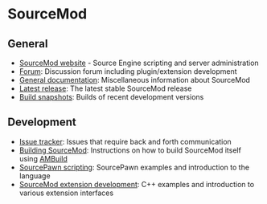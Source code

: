 SourceMod
=========

General
-------
- [SourceMod website](http://www.sourcemod.net) - Source Engine scripting and server administration
- [Forum](https://forums.alliedmods.net/forumdisplay.php?f=52): Discussion forum including plugin/extension development
- [General documentation](https://wiki.alliedmods.net/Category:SourceMod_Documentation): Miscellaneous information about SourceMod
- [Latest release](http://www.sourcemod.net/downloads.php): The latest stable SourceMod release
- [Build snapshots](http://www.sourcemod.net/snapshots.php): Builds of recent development versions
 
Development
-----------
- [Issue tracker](https://bugs.alliedmods.net): Issues that require back and forth communication
- [Building SourceMod](https://wiki.alliedmods.net/Building_SourceMod): Instructions on how to build SourceMod itself using [AMBuild](https://github.com/alliedmodders/ambuild)
- [SourcePawn scripting](https://wiki.alliedmods.net/Category:SourceMod_Scripting): SourcePawn examples and introduction to the language
- [SourceMod extension development](https://wiki.alliedmods.net/Category:SourceMod_Development): C++ examples and introduction to various extension interfaces
